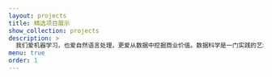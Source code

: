 ```yaml
---
layout: projects
title: 精选项目展示
show_collection: projects
description: >
  我们爱机器学习，也爱自然语言处理，更爱从数据中挖掘商业价值。数据科学是一门实践的艺术，纸上谈兵不如卷起袖子大干一场。
menu: true
order: 1
---
```


